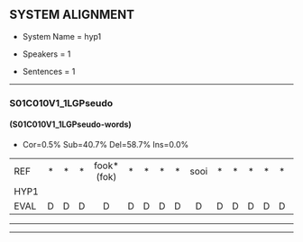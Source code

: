 
## SYSTEM ALIGNMENT

- System Name = hyp1

- Speakers = 1

- Sentences = 1

---

### S01C010V1_1LGPseudo

#### (S01C010V1_1LGPseudo-words)

- Cor=0.5%	Sub=40.7%	Del=58.7%	Ins=0.0%

|  |  |  |  |  |  |  |  |  |  |  |  |  |  |  |  |  |  |  |  |  |  |  |  |  |  |  |  |  |  |  |  |  |  |  |  |  |  |  |  |  |  |  |  |  |  |  |  |  |  |  |  |  |  |  |  |  |  |  |  |  |  |  |  |  |  |  |  |  |  |  |  |  |  |  |  |  |  |  |  |  |  |  |  |  |  |  |  |  |  |  |  |  |  |  |  |  |  |  |  |  |  |  |  |  |  |  |  |  |  |  |  |  |  |  |  |  |  |  |  |  |  |  |  |  |  |  |  |  |  |  |  |  |  |  |  |  |  |  |  |  |  |  |  |  |  |  |  |  |  |  |  |  |  |  |  |  |  |  |  |  |  |  |  |  |  |  |  |  |  |  |  |  |  |  |  |  |  |  |  |  |  |  |  |  |  |  |  |  |  |
|:--- |:---:|:---:|:---:|:---:|:---:|:---:|:---:|:---:|:---:|:---:|:---:|:---:|:---:|:---:|:---:|:---:|:---:|:---:|:---:|:---:|:---:|:---:|:---:|:---:|:---:|:---:|:---:|:---:|:---:|:---:|:---:|:---:|:---:|:---:|:---:|:---:|:---:|:---:|:---:|:---:|:---:|:---:|:---:|:---:|:---:|:---:|:---:|:---:|:---:|:---:|:---:|:---:|:---:|:---:|:---:|:---:|:---:|:---:|:---:|:---:|:---:|:---:|:---:|:---:|:---:|:---:|:---:|:---:|:---:|:---:|:---:|:---:|:---:|:---:|:---:|:---:|:---:|:---:|:---:|:---:|:---:|:---:|:---:|:---:|:---:|:---:|:---:|:---:|:---:|:---:|:---:|:---:|:---:|:---:|:---:|:---:|:---:|:---:|:---:|:---:|:---:|:---:|:---:|:---:|:---:|:---:|:---:|:---:|:---:|:---:|:---:|:---:|:---:|:---:|:---:|:---:|:---:|:---:|:---:|:---:|:---:|:---:|:---:|:---:|:---:|:---:|:---:|:---:|:---:|:---:|:---:|:---:|:---:|:---:|:---:|:---:|:---:|:---:|:---:|:---:|:---:|:---:|:---:|:---:|:---:|:---:|:---:|:---:|:---:|:---:|:---:|:---:|:---:|:---:|:---:|:---:|:---:|:---:|:---:|:---:|:---:|:---:|:---:|:---:|:---:|:---:|:---:|:---:|:---:|:---:|:---:|:---:|:---:|:---:|:---:|:---:|:---:|:---:|:---:|:---:|:---:|:---:|:---:|:---:|:---:|:---:|:---:|:---:|:---:|
| REF | * | * | * | fook*(fok) | * | * | * | * | sooi | * | * | * | * | * | * | dau | * | * | * | ant | * | * | beeg | * | * | * | * | * | * | sprunt | * | * | * | hool | * | * | * | * | * | larst*(last) | vout | *s | zwoei | * | * | * | fam | * | * | * | *x | *x | *x | *x | *x | *x | *x | *x | * | * | *s | rachts | * | * | * | vaap | *x | sprieuw | * | * | * | * | * | * | * | keng | * | * | * | * | * | * | swoers | * | * | * | doer | *s | plirt | * | * | *s | jien | * | * | * | * | blard | * | * | * | * | *x | * | guul | * | * | * | * | hoekt | * | * | * | neeuw | * | * | * | * | noork | * | * | * | vid | *(vin) | * | * | * | * | * | zans | * | * | * | * | *s | leum | * | * | * | * | haans | * | * | * | * | spaai | * | * | * | * | * | sjalt | *s | * | * | * | * | sank | roen | * | * | * | * | frijk | * | * | eem | *s | schard | * | * | * | * | grek | * | * | * | * | dron | * | * | * | * | snaaf | * | * | *s | * | stuid |
| HYP1 |  |  |  |  |  |  |  |  |  |  |  |  |  |  |  |  |  |  |  |  |  |  |  |  |  |  |  |  |  |  |  |  |  |  |  |  |  |  |  |  |  |  |  |  |  |  |  |  |  |  |  |  |  |  |  |  |  |  |  |  |  |  |  |  |  |  |  |  |  |  |  |  |  |  |  |  |  |  |  |  |  |  |  |  |  |  |  |  |  |  |  | vok | seovii | da | ne | aant | wees | eniet | h | nozoni | a | weg | van | weet | nie | mant | dat | dus | ha | vap | maratda | presdt | precies | n | spriew | spe | dan | ten | woord | dr | e | d | da | ké | dan | dalli | vinda | dus | it | slart | laaht | gen | t | hoe | ik | t | woord | viede | vinis | zies | zam | em | ataos | anshoe | stpani | kek | dan | a | ik | weet | dat | niet | ik | wa | k | hout | h | san | roen |  |  |  |  |  |  |  |  |  |  |  |  |  |  |  |  |  |  |  |  | vruit | en | schaart | juhm | sonadas | nie | ges | maar | nee | niet |
| EVAL | D | D | D | D | D | D | D | D | D | D | D | D | D | D | D | D | D | D | D | D | D | D | D | D | D | D | D | D | D | D | D | D | D | D | D | D | D | D | D | D | D | D | D | D | D | D | D | D | D | D | D | D | D | D | D | D | D | D | D | D | D | D | D | D | D | D | D | D | D | D | D | D | D | D | D | D | D | D | D | D | D | D | D | D | D | D | D | D | D | D | D | S | S | S | S | S | S | S | S | S | S | S | S | S | S | S | S | S | S | S | S | S | S | S | S | S | S | S | S | S | S | S | S | S | S | S | S | S | S | S | S | S | S | S | S | S | S | S | S | S | S | S | S | S | S | S | S | S | S | S | S | S | S | S | S | S | S | S |  | D | D | D | D | D | D | D | D | D | D | D | D | D | D | D | D | D | D | D | D | S | S | S | S | S | S | S | S | S | S |
---

---

